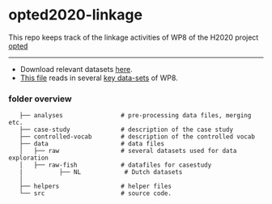 # opted2020-linkage

This repo keeps track of the linkage activities of WP8 of the H2020 project [opted](https://opted.eu/)

----

- Download relevant datasets [here](get-data.py).
- [This file](reading-datafiles.ipynb) reads in several [key data-sets](info-on-datasets.md) of WP8.


### folder overview

```
   ├── analyses                # pre-processing data files, merging etc.  
   ├── case-study              # description of the case study  
   ├── controlled-vocab        # description of the controlled vocab  
   ├── data                    # data files  
   │   ├── raw                 # several datasets used for data exploration    
   │   ├── raw-fish            # datafiles for casestudy  
   |          ├── NL            # Dutch datasets             
   │                         
   ├── helpers                 # helper files  
   └── src                     # source code.  
```
